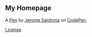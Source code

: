 My Homepage
-----------


A [Pen](https://codepen.io/jerome-sardoma/pen/pZomqj) by [Jerome Sardoma](https://codepen.io/jerome-sardoma) on [CodePen](https://codepen.io).

[License](https://codepen.io/jerome-sardoma/pen/pZomqj/license).